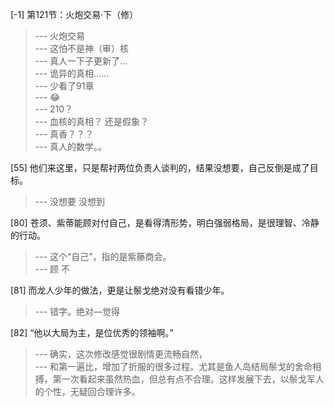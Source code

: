 
[-1] 第121节：火炮交易·下（修）
>--- 火炮交易<br>
>--- 这怕不是神（审）核<br>
>--- 真人一下子更新了…<br>
>--- 诡异的真相……<br>
>--- 少看了91章<br>
>--- 😂<br>
>--- 210？<br>
>--- 血核的真相？
还是假象？<br>
>--- 真香？？？<br>
>--- 真人的数学。。<br>

[55] 他们来这里，只是帮衬两位负责人谈判的，结果没想要，自己反倒是成了目标。
>--- 没想要 没想到<br>

[80] 苍须、紫蒂能顾对付自己，是看得清形势，明白强弱格局，是很理智、冷静的行动。
>--- 这个“自己”，指的是紫藤商会。<br>
>--- 顾  不<br>

[81] 而龙人少年的做法，更是让鬃戈绝对没有看错少年。
>--- 错字。绝对—觉得<br>

[82] “他以大局为主，是位优秀的领袖啊。”
>--- 确实，这次修改感觉很剧情更流畅自然，<br>
>--- 和第一遍比，增加了折服的很多过程。尤其是鱼人岛结局鬃戈的舍命相搏，第一次看起来虽然热血，但总有点不合理。这样发展下去，以鬃戈军人的个性，无疑回合理许多。<br>
